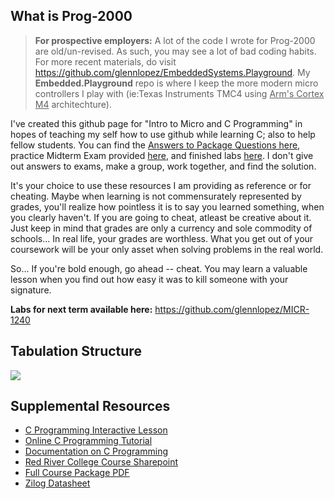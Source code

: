 What is Prog-2000
-----------------
><b>For prospective employers:</b> A lot of the code I wrote for Prog-2000 are old/un-revised. As such, you may see a lot of bad coding habits. For more recent materials, do visit https://github.com/glennlopez/EmbeddedSystems.Playground. My <b>Embedded.Playground</b> repo is where I keep the more modern micro controllers I play with (ie:Texas Instruments TMC4 using <u>Arm's Cortex M4</u> architechture).

I've created this github page for "Intro to Micro and C Programming" in hopes of teaching my self how to use github while learning C; also to help fellow students. You can find the <a href="https://github.com/glennlopez/Prog-2000/wiki">Answers to Package Questions here</a>, practice Midterm Exam provided <a href="https://github.com/glennlopez/Prog-2000/wiki/Practice-Midterm-Exam">here</a>, and finished labs <a href="https://github.com/glennlopez/Prog-2000/tree/master/FINISHED%20LAB"> here</a>. I don't give out answers to exams, make a group, work together, and find the solution. 

It's your choice to use these resources I am providing as reference or for cheating. Maybe when learning is not commensurately represented by grades, you'll realize how pointless it is to say you learned something, when you clearly haven't. If you are going to cheat, atleast be creative about it. Just keep in mind that grades are only a currency and sole commodity of schools... In real life, your grades are worthless. What you get out of your coursework will be your only asset when solving problems in the real world.

So... If you're bold enough, go ahead -- cheat. You may learn a valuable lesson when you find out how easy it was to kill someone with your signature.


<b>Labs for next term available here:</b> https://github.com/glennlopez/MICR-1240




Tabulation Structure
--------------------

<img src="http://i.stack.imgur.com/ji9pn.gif" />



Supplemental Resources
-----------------------------------------------------------

<ul>
	<li><a href="https://zybooks.zyante.com/#/zybook/UTEdXSpring2015/chapter/2/section/1">C Programming Interactive Lesson</a></li>
<li><a href="http://www.learn-c.org/">Online C Programming Tutorial</a></li>
<li><a href="http://www.programiz.com/c-programming/">Documentation on C Programming</a></li>
<li><a href="http://connect.rrc.ca/DEEAM/ELEEF/PROG-2000/default.aspx">Red River College Course Sharepoint</a>
<li><a href="https://www.evernote.com/shard/s4/sh/8fddf4dd-de95-44fa-878f-631e9197d602/6ce49f210a5c494d03052d8ea1c1ccc2">Full Course Package PDF</a></li>
<li><a href="https://www.evernote.com/shard/s4/sh/92c6cad3-1a53-4063-93a9-0a05540914e2/cda1e8bdac6acc616adfbadeb99ace19">Zilog Datasheet</a></li>
<!-- <li>https://www.evernote.com/shard/s4/sh/a7460129-04ed-407b-a0b2-accb499fbed6/6537fe2125bfb18b8af7443a6c86db5b</li> -->
</ul>
